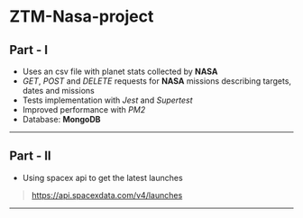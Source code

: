 # ZTM-Nasa-project

## Part - I
* Uses an csv file with planet stats collected by __NASA__
* _GET_, _POST_ and _DELETE_ requests for __NASA__ missions describing targets, dates and missions
* Tests implementation with _Jest_ and _Supertest_
* Improved performance with _PM2_
* Database: __MongoDB__
---

## Part - II
* Using spacex api to get the latest launches
>https://api.spacexdata.com/v4/launches
---
 